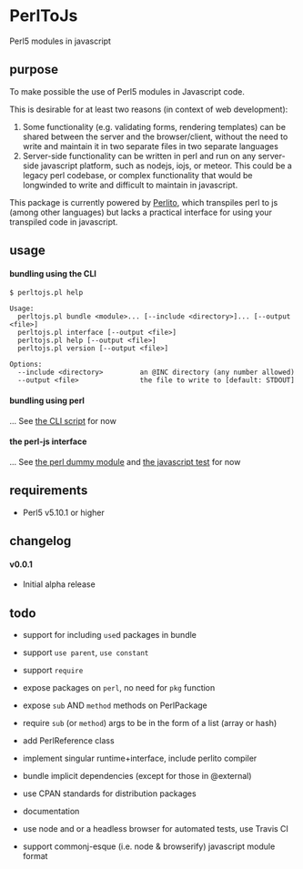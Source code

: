 # PerlToJs
Perl5 modules in javascript

## purpose

To make possible the use of Perl5 modules in Javascript code.

This is desirable for at least two reasons (in context of web development):

1. Some functionality (e.g. validating forms, rendering templates) can be shared between the server and the browser/client, without the need to write and maintain it in two separate files in two separate languages
2. Server-side functionality can be written in perl and run on any server-side javascript platform, such as nodejs, iojs, or meteor. This could be a legacy perl codebase, or complex functionality that would be longwinded to write and difficult to maintain in javascript.

This package is currently powered by [Perlito](https://github.com/fglock/Perlito), which transpiles perl to js (among other languages) but lacks a practical interface for using your transpiled code in javascript.

## usage

#### bundling using the CLI

```
$ perltojs.pl help

Usage:
  perltojs.pl bundle <module>... [--include <directory>]... [--output <file>]
  perltojs.pl interface [--output <file>]
  perltojs.pl help [--output <file>]
  perltojs.pl version [--output <file>]

Options:
  --include <directory>         an @INC directory (any number allowed)
  --output <file>               the file to write to [default: STDOUT]
```

#### bundling using perl

... See [the CLI script](https://github.com/zenflow/PerlToJs/blob/master/bin/perl-to-js.pl) for now

#### the perl-js interface

... See [the perl dummy module](https://github.com/zenflow/PerlToJs/blob/master/test/lib/Dummy/Simple.pm) and [the javascript test](https://github.com/zenflow/PerlToJs/blob/master/test/assets/tests/simple.js) for now


## requirements

* Perl5 v5.10.1 or higher

## changelog

#### v0.0.1

- Initial alpha release

## todo

- support for including `use`d packages in bundle
- support `use parent`, `use constant`
- support `require`

- expose packages on `perl`, no need for `pkg` function
- expose `sub` AND `method` methods on PerlPackage
- require `sub` (or `method`) args to be in the form of a list (array or hash)
- add PerlReference class

- implement singular runtime+interface, include perlito compiler
- bundle implicit dependencies (except for those in @external)

- use CPAN standards for distribution packages
- documentation
- use node and or a headless browser for automated tests, use Travis CI
- support commonj-esque (i.e. node & browserify) javascript module format

